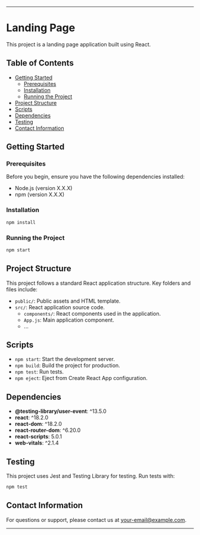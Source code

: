 
---

# Landing Page

This project is a landing page application built using React.

## Table of Contents

- [Getting Started](#getting-started)
  - [Prerequisites](#prerequisites)
  - [Installation](#installation)
  - [Running the Project](#running-the-project)
- [Project Structure](#project-structure)
- [Scripts](#scripts)
- [Dependencies](#dependencies)
- [Testing](#testing)
- [Contact Information](#contact-information)

## Getting Started

### Prerequisites

Before you begin, ensure you have the following dependencies installed:

- Node.js (version X.X.X)
- npm (version X.X.X)

### Installation

```bash
npm install
```

### Running the Project

```bash
npm start
```

## Project Structure

This project follows a standard React application structure. Key folders and files include:

- `public/`: Public assets and HTML template.
- `src/`: React application source code.
  - `components/`: React components used in the application.
  - `App.js`: Main application component.
  - ...

## Scripts

- `npm start`: Start the development server.
- `npm build`: Build the project for production.
- `npm test`: Run tests.
- `npm eject`: Eject from Create React App configuration.

## Dependencies

- **@testing-library/user-event**: ^13.5.0
- **react**: ^18.2.0
- **react-dom**: ^18.2.0
- **react-router-dom**: ^6.20.0
- **react-scripts**: 5.0.1
- **web-vitals**: ^2.1.4

## Testing

This project uses Jest and Testing Library for testing. Run tests with:

```bash
npm test
```

## Contact Information

For questions or support, please contact us at [your-email@example.com](mailto:your-shivambadoniya@gmail.com).

---